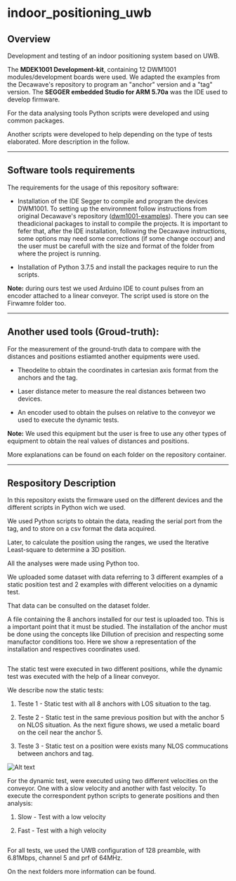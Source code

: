 # indoor_positioning_uwb

## Overview

Development and testing of an indoor positioning system based on UWB. 

The **MDEK1001 Development-kit**, containing 12 DWM1001 modules/development boards were used. We adapted the examples from the Decawave's repository to program an "anchor" version and a "tag" version. The **SEGGER embedded Studio for ARM 5.70a** was the IDE used to develop firmware.

For the data analysing tools Python scripts were developed and using common packages.

Another scripts were developed to help depending on the type of tests elaborated. More description in the follow.

***

## Software tools requirements

The requirements for the usage of this repository software:

- Installation of the IDE Segger to compile and program the devices DWM1001. To setting up the environment follow instructions from original Decawave's repository ([dwm1001-examples](https://github.com/Decawave/dwm1001-examples)). There you can see theadicional packages to install to compile the projects. It is important to fefer that, after the IDE installation, following the Decawave instructions, some options may need some corrections (if some change occour) and the user must be carefull with the size and format of the folder from where the project is running.

- Installation of Python 3.7.5 and install the packages require to run the scripts.

**Note:** during ours test we used Arduino IDE to count pulses from an encoder attached to a linear conveyor. The script used is store on the Firwamre folder too.

***

## Another used tools (Groud-truth):

For the measurement of the ground-truth data to compare with the distances and positions estiamted another equipments were used.

- Theodelite to obtain the coordinates in cartesian axis format from the anchors and the tag.

- Laser distance meter to measure the real distances between two devices.

- An encoder used to obtain the pulses on relative to the conveyor we used to execute the dynamic tests.

**Note:** We used this equipment but the user is free to use any other types of equipment to obtain the real values of distances and positions.

More explanations can be found on each folder on the repository container.

***

## Respository Description

In this repository exists the firmware used on the different devices and the different scripts in Python wich we used.

We used Python scripts to obtain the data, reading the serial port from the tag, and to store on a csv format the data acquired. 

Later, to calculate the position using the ranges, we used the Iterative Least-square to determine a 3D position.

All the analyses were made using Python too.

We uploaded some dataset with data referring to 3 different examples of a static position test and 2 examples with different velocities on a dynamic test.

That data can be consulted on the dataset folder.

A file containing the 8 anchors installed for our test is uploaded too. This is a important point that it must be studied. The installation of the anchor must be done using the concepts like Dillution of precision and respecting some manufactor conditions too. Here we show a representation of the installation and respectives coordinates used.

<img title="" src="file:///C:/Users/Rui Gomes/Desktop/SLI_decawave/indoor_positioning_uwb/img/sala_info.jpg" alt="">

The static test were executed in two different positions, while the dynamic test was executed with the help of a linear conveyor.

We describe now the static tests:

1. Teste 1 - Static test with all 8 anchors with LOS situation to the tag.

2. Teste 2 - Static test in the same previous position but with the anchor 5 on NLOS situation. As the next figure shows, we used a metalic board on the ceil near the anchor 5.

3. Teste 3 - Static test on a position were exists many NLOS commucations between anchors and tag.

<img src="/path/to/img.jpg" alt="Alt text" title="Optional title">





<img title="" src="file:///C:/Users/Rui Gomes/Desktop/SLI_decawave/indoor_positioning_uwb/img/static.png" alt="">

For the dynamic test, were executed using two different velocities on the conveyor. One with a slow velocity and another with fast velocity. To execute the correspondent python scripts to generate positions and then analysis:

1. Slow - Test with a low velocity

2. Fast - Test with a high velocity

<img title="" src="file:///C:/Users/Rui Gomes/Desktop/SLI_decawave/indoor_positioning_uwb/img/movimento1.jpg" alt="">

For all tests, we used the UWB configuration of 128 preamble, with 6.81Mbps, channel 5 and prf of 64MHz.

On the next folders more information can be found.
